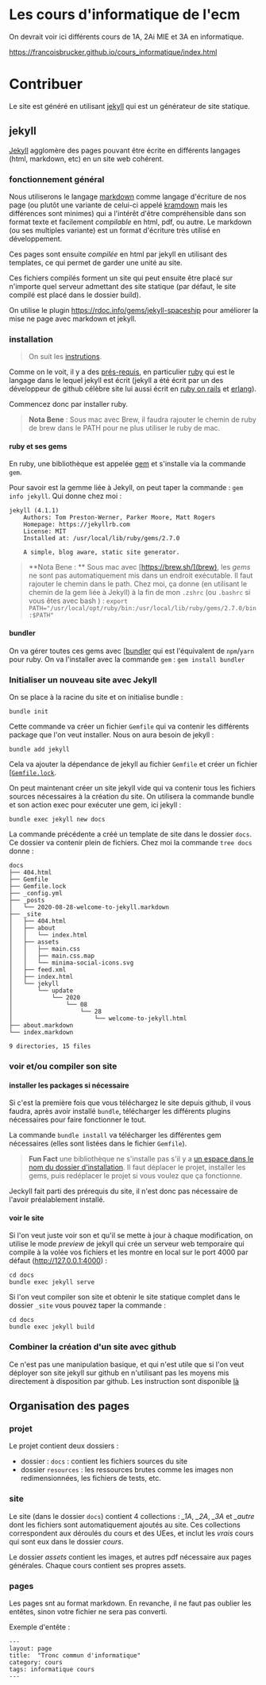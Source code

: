 # Les cours d'informatique de l'ecm

On devrait voir ici  différents cours de 1A, 2Ai MIE et 3A en informatique.

https://francoisbrucker.github.io/cours_informatique/index.html

# Contribuer

Le site est généré en utilisant [jekyll]( https://jekyllrb.com) qui est un générateur de site statique.

## jekyll

[Jekyll]( https://jekyllrb.com) agglomère des pages pouvant être écrite en différents langages (html, markdown, etc) en un site web cohérent.

### fonctionnement général


Nous utiliserons le langage [markdown](https://fr.wikipedia.org/wiki/Markdown) comme langage d'écriture de nos page (ou plutôt une variante de celui-ci appelé [kramdown](https://kramdown.gettalong.org/index.html) mais les différences sont minimes) qui a l'intérêt d'être compréhensible dans son format texte et facilement *compilable* en html, pdf, ou autre. Le markdown (ou ses multiples variante) est un format d'écriture très utilisé en développement.

Ces pages sont ensuite *compilée* en html par jekyll en utilisant des templates, ce qui permet de garder une unité au site.

Ces fichiers compilés forment un site qui peut ensuite être placé sur n'importe quel serveur admettant des site statique (par défaut, le site compilé est placé dans le dossier build).

On utilise le plugin https://rdoc.info/gems/jekyll-spaceship pour améliorer la mise ne page avec markdown et jekyll.

### installation

>On suit les [instrutions](https://jekyllrb.com/docs/).

Comme on le voit, il y a des [prés-requis](https://jekyllrb.com/docs/installation/#requirements), en particulier [ruby](https://www.ruby-lang.org/en/) qui est le langage dans le lequel jekyll est écrit (jekyll a été écrit par un des développeur de github célèbre site lui aussi écrit en [ruby on  rails](https://rubyonrails.org/) et [erlang](https://en.wikipedia.org/wiki/Erlang_(programming_language))).

Commencez donc par installer ruby.

>**Nota Bene** : Sous mac avec Brew, il faudra rajouter le chemin de ruby de brew dans le
>PATH pour ne plus utiliser le ruby de mac.

#### ruby et ses gems

En ruby, une bibliothèque est appelée [gem](https://guides.rubygems.org/what-is-a-gem/) et s'installe via la commande `gem`.


Pour savoir est la gemme liée à Jekyll, on peut taper la commande : `gem info jekyll`. 
Qui donne chez moi :

~~~ shell
jekyll (4.1.1)
    Authors: Tom Preston-Werner, Parker Moore, Matt Rogers
    Homepage: https://jekyllrb.com
    License: MIT
    Installed at: /usr/local/lib/ruby/gems/2.7.0

    A simple, blog aware, static site generator.
~~~


> **Nota Bene : ** Sous mac avec [https://brew.sh/](brew), les *gems* ne sont pas
> automatiquement mis dans un endroit exécutable. Il faut rajouter le chemin dans le path. 
> Chez moi, ça donne (en utilisant le chemin de la gem liée à Jekyll) à la fin de mon `.zshrc` (ou `.bashrc` si vous êtes avec bash ) : `export PATH="/usr/local/opt/ruby/bin:/usr/local/lib/ruby/gems/2.7.0/bin:$PATH"`

#### bundler

On va gérer toutes ces gems avec [[bundler](https://bundler.io/) qui est l'équivalent de `npm`/`yarn` pour ruby. On va l'installer avec la commande `gem` : `gem install bundler`

### Initialiser un nouveau site avec Jekyll


On se place à la racine du site et on initialise bundle :

~~~ shell 
bundle init
~~~

Cette commande va créer un fichier `Gemfile` qui va contenir les différents package que l'on veut installer. Nous on aura besoin de jekyll :

~~~ shell 
bundle add jekyll
~~~

Cela va ajouter la dépendance de jekyll au fichier `Gemfile` et créer un fichier [[`Gemfile.lock`](https://bundler.io/rationale.html#checking-your-code-into-version-control).

On peut maintenant créer un site jekyll vide qui va contenir tous les fichiers sources nécessaires à la création du site. On utilisera la commande bundle et son action exec pour exécuter une gem, ici jekyll :

~~~ shell
bundle exec jekyll new docs
~~~

La commande précédente a créé un template de site dans le dossier `docs`. Ce dossier va contenir plein de fichiers. Chez moi la commande `tree docs` donne : 

~~~ shell
docs
├── 404.html
├── Gemfile
├── Gemfile.lock
├── _config.yml
├── _posts
│   └── 2020-08-28-welcome-to-jekyll.markdown
├── _site
│   ├── 404.html
│   ├── about
│   │   └── index.html
│   ├── assets
│   │   ├── main.css
│   │   ├── main.css.map
│   │   └── minima-social-icons.svg
│   ├── feed.xml
│   ├── index.html
│   └── jekyll
│       └── update
│           └── 2020
│               └── 08
│                   └── 28
│                       └── welcome-to-jekyll.html
├── about.markdown
└── index.markdown

9 directories, 15 files
~~~

### voir et/ou compiler son site

#### installer les packages si nécessaire

Si c'est la première fois que vous téléchargez le site depuis github, il vous faudra, après avoir installé `bundle`, télécharger les différents plugins nécessaires pour faire fonctionner le tout.

La commande `bundle install` va télécharger les différentes gem nécessaires (elles sont listées dans le fichier `Gemfile`).

>**Fun Fact** une bibliothèque ne s'installe pas s'il y a [un espace dans le nom du dossier d'installation](https://github.com/tmm1/http_parser.rb/issues/47). Il faut déplacer le projet, installer les gems, puis redéplacer le projet si vous voulez que ça fonctionne.

Jeckyll fait parti des prérequis du site, il n'est donc pas nécessaire de l'avoir préalablement installé.


#### voir le site

Si l'on veut juste voir son et qu'il se mette à jour à chaque modification, on utilise le mode *preview* de jekyll qui crée un serveur web temporaire qui compile à la volée vos fichiers et les montre en local sur le port 4000 par défaut (http://127.0.0.1:4000) :

~~~ shell
cd docs
bundle exec jekyll serve
~~~

Si l'on veut compiler son site et obtenir le site statique complet dans le dossier `_site` vous pouvez taper la commande : 


~~~ shell
cd docs
bundle exec jekyll build
~~~

### Combiner la création d'un site avec github

Ce n'est pas une manipulation basique, et qui n'est utile que si l'on veut déployer son site jekyll sur github en n'utilisant pas les moyens mis directement à disposition par github. Les instruction sont disponible [là]( https://docs.github.com/en/github/working-with-github-pages/setting-up-a-github-pages-site-with-jekyll)


## Organisation des pages

### projet

Le projet contient deux dossiers :

  - dossier : `docs` : contient les fichiers sources du site
  - dossier `resources` : les ressources brutes comme les images non redimensionnées, les fichiers de tests, etc.


### site
 
Le site (dans le dossier `docs`) contient 4 collections : *_1A*, *_2A*, *_3A* et *_autre* dont les fichiers sont automatiquement ajoutés au site. Ces collections correspondent aux déroulés du cours et des UEes, et inclut les *vrais* cours qui sont eux dans le dossier *cours*. 

Le dossier *assets* contient les images, et autres pdf nécessaire aux pages générales. Chaque cours contient ses propres assets.

### pages

Les pages snt au format markdown. En revanche, il ne faut pas oublier les entêtes, sinon votre fichier ne sera pas converti.


Exemple d'entête : 

```text
---
layout: page
title:  "Tronc commun d'informatique"
category: cours
tags: informatique cours 
---
```
